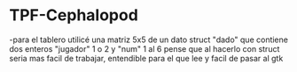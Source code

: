 # TPF-Cephalopod
-para el tablero utilicé una matriz 5x5 de un dato struct "dado" que contiene dos enteros "jugador" 1 o 2 y "num" 1 al 6
pense que al hacerlo con struct seria mas facil de trabajar, entendible para el que lee y facil de pasar al gtk
